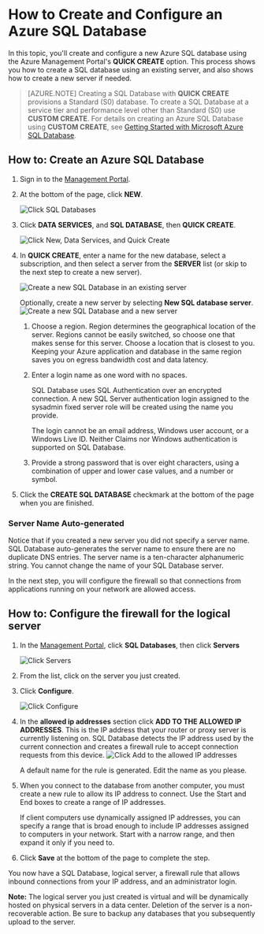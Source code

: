 <properties 
	pageTitle="How to Create and Configure an Azure SQL Database - Azure tutorial" 
	description="How to create and configure an Azure SQL Database." 
	services="sql-database" 
	documentationCenter="" 
	authors="sidneyh" 
	manager="jhubbard" 
	editor=""/>

<tags 
	ms.service="sql-database" 
	ms.workload="data-management" 
	ms.tgt_pltfrm="na" 
	ms.devlang="na" 
	ms.topic="article" 
	ms.date="11/19/2014" 
	ms.author="sidneyh"/>

# How to Create and Configure an Azure SQL Database

In this topic, you'll create and configure a new Azure SQL database using the Azure Management Portal's **QUICK CREATE** option. This process shows you how to create a SQL database using an existing server, and also shows how to create a new server if needed.

> [AZURE.NOTE] Creating a SQL Database with **QUICK CREATE** provisions a Standard (S0) database. To create a SQL Database at a service tier and performance level other than Standard (S0) use **CUSTOM CREATE**. For details on creating an Azure SQL Database using **CUSTOM CREATE**, see [Getting Started with Microsoft Azure SQL Database](sql-database-get-started.md).

## How to: Create an Azure SQL Database

1. Sign in to the [Management Portal](https://portal.azure.com/).

2. At the bottom of the page, click **NEW**.

	![Click SQL Databases][1]

3. Click **DATA SERVICES**, and **SQL DATABASE**, then **QUICK CREATE**.

	![Click New, Data Services, and Quick Create][2]
	 
5. In **QUICK CREATE**, enter a name for the new database, select a subscription, and then select a server from the **SERVER** list (or skip to the next step to create a new server).

	![Create a new SQL Database in an existing server][7]

	Optionally, create a new server by selecting **New SQL database server**.
    ![Create a new SQL Database and a new server][8]

	1. Choose a region. Region determines the geographical location of the server. Regions cannot be easily switched, so choose one that makes sense for this server. Choose a location that is closest to you. Keeping your Azure application and database in the same region saves you on egress bandwidth cost and data latency.
	2. Enter a login name as one word with no spaces. 

		SQL Database uses SQL Authentication over an encrypted connection. A new SQL Server authentication login assigned to the sysadmin fixed server role will be created using the name you provide. 

		The login cannot be an email address, Windows user account, or a Windows Live ID. Neither Claims nor Windows authentication is supported on SQL Database. 
	3. Provide a strong password that is over eight characters, using a combination of upper and lower case values, and a number or symbol.

	


9. Click the **CREATE SQL DATABASE** checkmark at the bottom of the page when you are finished.

### Server Name Auto-generated

Notice that if you created a new server you did not specify a server name. SQL Database auto-generates the server name to ensure there are no duplicate DNS entries. The server name is a ten-character alphanumeric string. You cannot change the name of your SQL Database server.

In the next step, you will configure the firewall so that connections from applications running on your network are allowed access.

<a id="configFWLogical"></a>

## How to: Configure the firewall for the logical server

1. In the [Management Portal](http://manage.windowsazure.com), click **SQL Databases**, then click **Servers**

	![Click Servers][4]
2. From the list, click on the server you just created.

2. Click **Configure**.

	![Click Configure][5]

3. In the **allowed ip addresses** section click **ADD TO THE ALLOWED IP ADDRESSES**. This is the IP address that your  router or proxy server is currently listening on. SQL Database detects the IP address used by the current connection and creates a firewall rule to accept connection requests from this device. 
	![Click Add to the allowed IP addresses][6]

	A default name for the rule is generated. Edit the name as you please. 
	

4. When you connect to the database from another computer, you must create a new rule to allow its IP address to connect. Use the Start and End boxes to create a range of IP addresses.

	If client computers use dynamically assigned IP addresses, you can specify a range that is broad enough to include IP addresses assigned to computers in your network. Start with a narrow range, and then expand it only if you need to.

7. Click **Save** at the bottom of the page to complete the step. 

You now have a SQL Database, logical server, a firewall rule that allows inbound connections from your IP address, and an administrator login. 

**Note:** The logical server you just created is virtual and will be dynamically hosted on physical servers in a data center. Deletion of the server is a non-recoverable action. Be sure to backup any databases that you subsequently upload to the server. 


<!--Image references-->
[1]: ./media/sql-database-create-configure/click-new.png
[2]: ./media/sql-database-create-configure/new-data-services-sql-storage-quick-create.png
[3]: ./media/sql-database-create-configure/server-settings.png
[4]: ./media/sql-database-create-configure/click-servers.png
[5]: ./media/sql-database-create-configure/click-configure.png
[6]: ./media/sql-database-create-configure/allowed-ip-addresses.png
[7]: ./media/sql-database-create-configure/quick-create-existing-server.png
[8]: ./media/sql-database-create-configure/quick-create-new-server.png



